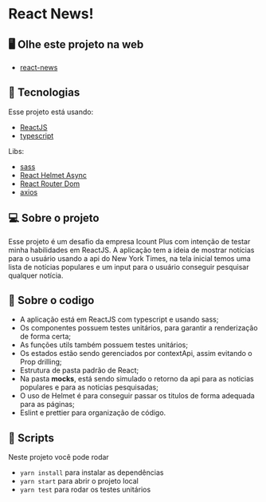 # React News!

## 🖥️ Olhe este projeto na web

- [react-news](https://react-news-vert.vercel.app/)

## 🚀 Tecnologias

Esse projeto está usando:

- [ReactJS](https://reactjs.org)
- [typescript](https://www.typescriptlang.org)

Libs:

- [sass](https://sass-lang.com)
- [React Helmet Async](https://www.npmjs.com/package/react-helmet-async)
- [React Router Dom](https://reactrouter.com/en/main)
- [axios](https://axios-http.com/ptbr/docs/intro)

## 💻 Sobre o projeto

Esse projeto é um desafio da empresa Icount Plus com intenção de testar minha habilidades em ReactJS.
A aplicação tem a ideia de mostrar notícias para o usuário usando a api do New York Times, na tela inicial temos uma lista de notícias populares e um input para o usuário conseguir pesquisar qualquer notícia.

## 🧮 Sobre o codigo

- A aplicação está em ReactJS com typescript e usando sass;
- Os componentes possuem testes unitários, para garantir a renderização de forma certa;
- As funções utils também possuem testes unitários;
- Os estados estão sendo gerenciados por contextApi, assim evitando o Prop drilling;
- Estrutura de pasta padrão de React;
- Na pasta **mocks**, está sendo simulado o retorno da api para as noticias populares e para as noticias pesquisadas;
- O uso de Helmet é para conseguir passar os titulos de forma adequada para as páginas;
- Eslint e prettier para organização de código.

## 📜 Scripts

Neste projeto você pode rodar

- `yarn install` para instalar as dependências
- `yarn start` para abrir o projeto local
- `yarn test` para rodar os testes unitários
